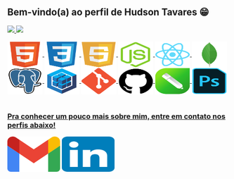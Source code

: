 ## Bem-vindo(a) ao perfil de Hudson Tavares 😁

 <div>
   <a href="https://github.com/hltav">
   <img height="180em" src="https://github-readme-stats.vercel.app/api?username=hltav&show_icons=true&theme=tokyonight&include_all_commits=true&count_private=true"/>
   <img height="180em" src="https://github-readme-stats.vercel.app/api/top-langs/?username=hltav&layout=compact&langs_count=6&theme=tokyonight"/>

</div>
<div style="display: inline_block; flex-wrap: wrap;"><br>
 
 <img align="center" alt="HTML" height="60" width="80" src="https://raw.githubusercontent.com/devicons/devicon/master/icons/html5/html5-original.svg"/>
 <img align="center" alt="CSS" height="60" width="80" src="https://raw.githubusercontent.com/devicons/devicon/master/icons/css3/css3-original.svg"/>
 <img align="center" alt="Js" height="60" width="80" src="https://github.com/hltav/MyIcons/blob/master/icons/JavaScript/JavaScript.svg"/>
 <img align="center" alt="Node.js" height="60" width="80" src="https://github.com/devicons/devicon/blob/master/icons/nodejs/nodejs-original.svg"/>
 <img align="center" alt="React.js" height="60" width="80" src="https://github.com/devicons/devicon/blob/master/icons/react/react-original.svg"/>
 <img align="center" alt="Mongo DB" height="60" width="80" src="https://github.com/devicons/devicon/blob/master/icons/mongodb/mongodb-original.svg"/>
 <img align="center" alt="Postgre SQL" height="60" width="80" src="https://github.com/devicons/devicon/blob/master/icons/postgresql/postgresql-original.svg"/>
 <img align="center" alt="Sequelize" height="60" width="80" src="https://github.com/devicons/devicon/blob/master/icons/sequelize/sequelize-original.svg"/>
 <img align="center" alt="Git" height="60" width="80" src="https://github.com/hltav/MyIcons/blob/master/icons/Git/Giticon.svg"/>
 <img align="center" alt="GitHub" height="60" width="80" src="https://github.com/hltav/MyIcons/blob/master/icons/GitHub/Github.svg"/>
 <img align="center" alt="Corel Draw" height="60" width="80" src="https://github.com/hltav/MyIcons/blob/master/icons/Corel2021/Corellogo2.svg"/> 
 <img align="center" alt="Photoshop" height="60" width="80" src="https://github.com/hltav/MyIcons/blob/master/icons/Photoshop/Photoshoplogo2.svg"/>
 
  
    
    

 </div>
 
 <br>
 
  ### Pra conhecer um pouco mais sobre mim, entre em contato nos perfis abaixo!
 
<div> 
 
  <a href = "mailto:hudsonlimatavares@gmail.com"><img align="center" alt="Gmail" height="80" width="120" src="https://github.com/hltav/MyIcons/blob/master/icons/Gmail/Gmail_icon_(2020).svg" target="_blank"></a>
  <a href="https://www.linkedin.com/in/hltav/" target="_blank"><img align="center" alt="LinkedIn" height="80" width="120" src="https://github.com/hltav/MyIcons/blob/master/icons/Linkedin/LinkedIn_icon.svg" target="_blank"></a> 
 
 

</div>
